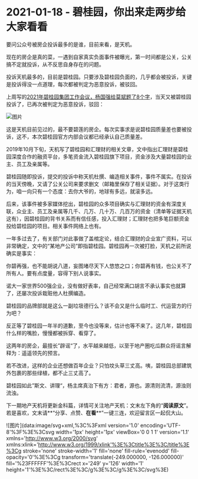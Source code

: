 # 2021-01-18 - 碧桂园，你出来走两步给大家看看

要问公众号被房企投诉最多的是谁，目前来看，是天机。

现在的房企是真的菜，一遇到自家真实负面事件被曝光，第一时间都是公关，公关搞不定就投诉，从不反思自身存在的问题。

投诉天机最多的，目前是碧桂园。只要涉及碧桂园负面的，几乎都会被投诉，关键是投诉得没一点道理，每次都被判定为恶意投诉，被驳回。

上周写的[2021年碧桂园集团工作会议，杨国强给莫斌题了8个字](http://mp.weixin.qq.com/s?__biz=MzI1MzI4MDk5NA==&mid=2247486680&idx=1&sn=0d9bddca5f0503b54e0c03a7f9a0794e&chksm=e9d79b55dea012437faf954c3f2da0f5ffc229ccd9ca633b48803b3ab8be594fb46579c74b94&scene=21#wechat_redirect)，当天又被碧桂园投诉了，已再次被判定为恶意投诉，驳回：

![图片](https://mmbiz.qpic.cn/mmbiz_png/11MRJ9lllc20zzXE8ibujgaVhEs2iadibwgjfTibpfSH6xyLRYo7Mn7s63Xnq3qHNy3jkHEqrOU2Q4qVCjnSibGEOHA/640?wx_fmt=png&tp=webp&wxfrom=5&wx_lazy=1)

这是天机目前见过的，最不要碧莲的房企。每次实事求是说碧桂园质量差也要被投诉，这不，本次碧桂园官方内部会议都已经承认自己质量差。

2019年10月下旬，天机写了碧桂园和汇理财的相关文章，文中指出汇理财是碧桂园深度合作的融资平台，多笔资金流入碧桂园旗下项目，资金涉及大量碧桂园的业主、员工及亲属等。

碧桂园随即投诉，提交的投诉中称天机杜撰、编造相关事件，事件不属实。在投诉的当天傍晚，又请了公关公司来要求删文（邮箱里保存了相关证据）。对于这类行为，咱一向只有一个态度：去你大爷的，地球有多远，就滚多远。

后来，该事件被多家媒体挖出，碧桂园的众多项目确实与汇理财的资金有深度关联，众业主、员工及亲属等几千、几万、几十万、几百万的资金（清单等证据天机这有），因碧桂园的背书关系而有信任感，投入汇理财；汇理财也把多笔巨额资金投给碧桂园的项目。相关事件网络上也有。

一年多过去了，有关部门对此事做了盖棺定论，结合汇理财的企业宣广资料，可以非常确定，文中的“某地产公司”即指碧桂园。碧桂园再一次被打脸，天机之前所说确实是事实：


你碧再强，也不能胡说八道，妄图堵尽天下人悠悠之口；你碧再有钱，也公关不了所有人。要有点度量，容得下别人说事实。

诺大一家世界500强企业，没有做好表率，自己经常满口胡言不承认事实也就算了，还屡次投诉栽赃他人杜撰编造。

碧桂园的品牌部就是这么一副垃圾德行么？该不会又是什么临时工、代运营方的行为吧？

反正等了碧桂园一年半的道歉，至今也没等来，估计也等不来了。这几年，碧桂园什么样的嘴脸，慢慢都被拆穿、看穿了。

这两年的房企，最擅长”辟谣“了，水平越来越低，以至于地产圈吃瓜群众将谣言解释为：遥遥领先的预言。

若不改进，这样的企业还想做百年企业？只怕坟头草三丈高。咦，碧桂园总部建筑外包裹的那些绿植，都不止三丈高了。

碧桂园如此”斯文、讲理“，杨主席真治下有方：君者，源也。源清则流清，源浊则流浊。

下一期地产天机将更新金科篇，详情可关注地产天机：文末左下角的“**阅读原文**”。若是喜欢，文末请**“分享、点赞、**在看****”一键三连，欢迎留言区一起侃大山。

![图片](data:image/svg+xml,%3C%3Fxml version='1.0' encoding='UTF-8'%3F%3E%3Csvg width='1px' height='1px' viewBox='0 0 1 1' version='1.1' xmlns='http://www.w3.org/2000/svg' xmlns:xlink='http://www.w3.org/1999/xlink'%3E%3Ctitle%3E%3C/title%3E%3Cg stroke='none' stroke-width='1' fill='none' fill-rule='evenodd' fill-opacity='0'%3E%3Cg transform='translate(-249.000000, -126.000000)' fill='%23FFFFFF'%3E%3Crect x='249' y='126' width='1' height='1'%3E%3C/rect%3E%3C/g%3E%3C/g%3E%3C/svg%3E)